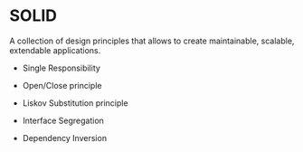 # SOLID

A collection of design principles that allows to create maintainable, scalable, extendable applications.

- Single Responsibility

- Open/Close principle

- Liskov Substitution principle

- Interface Segregation

- Dependency Inversion